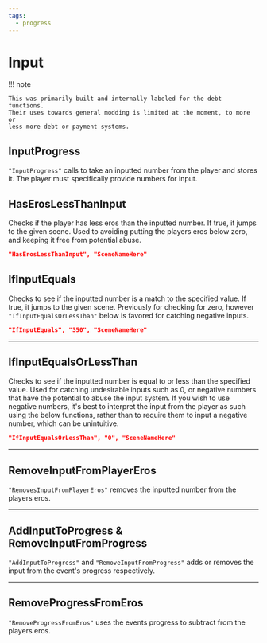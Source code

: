 ```yaml
---
tags:
  - progress
---
```


# Input

!!! note

    This was primarily built and internally labeled for the debt functions.
    Their uses towards general modding is limited at the moment, to more or
    less more debt or payment systems.

## InputProgress

`"InputProgress"` calls to take an inputted number from the player and
stores it. The player must specifically provide numbers for input.

## HasErosLessThanInput

Checks if the player has less eros than the inputted number. If true, it
jumps to the given scene. Used to avoiding putting the players eros
below zero, and keeping it free from potential abuse.

``` json
"HasErosLessThanInput", "SceneNameHere"
```

## IfInputEquals

Checks to see if the inputted number is a match to the specified value.
If true, it jumps to the given scene. Previously for checking for zero,
however `"IfInputEqualsOrLessThan"` below is favored for catching
negative inputs.

``` json
"IfInputEquals", "350", "SceneNameHere"
```

------------------------------------------------------------------------

## IfInputEqualsOrLessThan

Checks to see if the inputted number is equal to or less than the
specified value. Used for catching undesirable inputs such as 0, or
negative numbers that have the potential to abuse the input system. If
you wish to use negative numbers, it's best to interpret the input from
the player as such using the below functions, rather than to require
them to input a negative number, which can be unintuitive.

``` json
"IfInputEqualsOrLessThan", "0", "SceneNameHere"
```

------------------------------------------------------------------------

## RemoveInputFromPlayerEros

`"RemovesInputFromPlayerEros"` removes the inputted number from the
players eros.

------------------------------------------------------------------------

## AddInputToProgress & RemoveInputFromProgress

`"AddInputToProgress"` and `"RemoveInputFromProgress"` adds or removes
the input from the event's progress respectively.

------------------------------------------------------------------------

## RemoveProgressFromEros

`"RemoveProgressFromEros"` uses the events progress to subtract from the
players eros.
